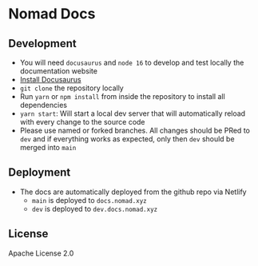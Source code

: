 # Nomad Docs


## Development

- You will need `docusaurus` and `node 16` to develop and test locally the documentation website
- [Install Docusaurus](https://docusaurus.io/docs/installation)
- `git clone` the repository locally
- Run `yarn` or `npm install` from inside the repository to install all dependencies
- `yarn start`: Will start a local dev server that will automatically reload with every change to the source code
- Please use named or forked branches. All changes should be PRed to `dev` and if everything works as expected, only then `dev` should be merged into `main`

## Deployment

- The docs are automatically deployed from the github repo via Netlify
    - `main` is deployed to `docs.nomad.xyz`
    - `dev` is deployed to `dev.docs.nomad.xyz`

## License

Apache License 2.0
